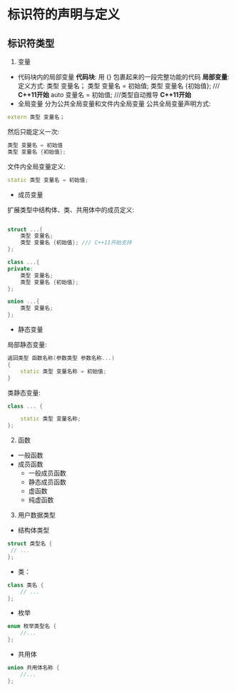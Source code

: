 # 标识符的声明与定义

## 标识符类型

1. 变量
- 代码块内的局部变量
    **代码块**: 用 {} 包裹起来的一段完整功能的代码
    **局部变量**: 
    定义方式: 
        类型 变量名；
        类型 变量名 = 初始值;
        类型 变量名 {初始值}; /// **C++11开始**
        auto 变量名 = 初始值; ///类型自动推导 **C++11开始** 
- 全局变量
分为公共全局变量和文件内全局变量
公共全局变量声明方式:
```cpp
extern 类型 变量名；
```
然后只能定义一次:
```cpp
类型 变量名 = 初始值
类型 变量名 {初始值};
```
文件内全局变量定义:
```cpp
static 类型 变量名 = 初始值;
```
- 成员变量

扩展类型中结构体、类、共用体中的成员定义:
```cpp

struct ...{
    类型 变量名; 
    类型 变量名 {初始值}; /// C++11开始支持
};

class ...{
private:
    类型 变量名;
    类型 变量名 {初始值};
};

union ...{
    类型 变量名;
};
``` 

- 静态变量

局部静态变量:
```cpp
返回类型 函数名称(参数类型 参数名称...)
{
    static 类型 变量名称 = 初始值;
}
```
类静态变量:
```cpp
class ... {

    static 类型 变量名称;
};
```
2. 函数
- 一般函数
- 成员函数
    - 一般成员函数
    - 静态成员函数
    - 虚函数
    - 纯虚函数

3. 用户数据类型

- 结构体类型
```cpp
struct 类型名 {
 // ...
};
```

- 类：
```cpp
class 类名 {
    // ...
};
```

- 枚举

```cpp
enum 枚举类型名 {
    //...
};
```

- 共用体

```cpp
union 共用体名称 {
    //...
};
```

